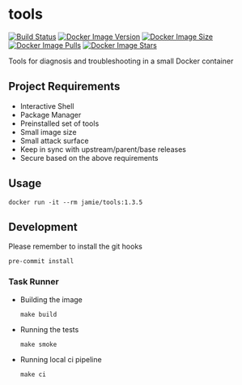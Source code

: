 # tools

[![Build Status](https://github.com/jamiemoore/tools/workflows/ci/badge.svg)](https://github.com/jamiemoore/tools/actions/workflows/ci.yml)
[![Docker Image Version](https://img.shields.io/docker/v/jamie/tools)](https://hub.docker.com/r/jamie/tools)
[![Docker Image Size](https://img.shields.io/docker/image-size/jamie/tools)](https://hub.docker.com/r/jamie/tools)
[![Docker Image Pulls](https://img.shields.io/docker/pulls/jamie/tools)](https://hub.docker.com/r/jamie/tools)
[![Docker Image Stars](https://img.shields.io/docker/stars/jamie/tools)](https://hub.docker.com/r/jamie/tools)

Tools for diagnosis and troubleshooting in a small Docker container

## Project Requirements

- Interactive Shell
- Package Manager
- Preinstalled set of tools
- Small image size
- Small attack surface
- Keep in sync with upstream/parent/base releases
- Secure based on the above requirements

## Usage

```
docker run -it --rm jamie/tools:1.3.5
```

## Development

Please remember to install the git hooks

```
pre-commit install
```

### Task Runner

- Building the image

  ```
  make build
  ```

- Running the tests

  ```
  make smoke
  ```

- Running local ci pipeline

  ```
  make ci
  ```
